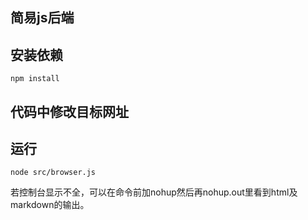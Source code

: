 
## 简易js后端

## 安装依赖

    npm install

## 代码中修改目标网址
## 运行

    node src/browser.js

若控制台显示不全，可以在命令前加nohup然后再nohup.out里看到html及markdown的输出。
    